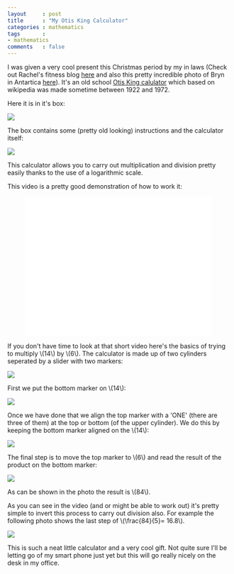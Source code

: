 ```yaml
---
layout     : post
title      : "My Otis King Calculator"
categories : mathematics
tags       :
- mathematics
comments   : false
---
```


I was given a very cool present this Christmas period by my in laws (Check out Rachel's fitness blog [here](http://rbhfitness.blogspot.co.uk/) and also this pretty incredible photo of Bryn in Antartica [here](https://twitter.com/RachelPrytherch/status/533148818163134464)). It's an old school [Otis King calulator](http://en.wikipedia.org/wiki/Otis_King) which based on wikipedia was made sometime between 1922 and 1972.

Here it is in it's box:

![]({{site.baseurl}}/assets/images/calculator_in_box.png)

The box contains some (pretty old looking) instructions and the calculator itself:

![]({{site.baseurl}}/assets/images/calculator_out_of_box.png)

This calculator allows you to carry out multiplication and division pretty easily thanks to the use of a logarithmic scale.

This video is a pretty good demonstration of how to work it:

<div class="video">
    <figure>
        <iframe width="420" height="315" src="//www.youtube.com/embed/NsJtK-AVkmA" frameborder="0" allowfullscreen></iframe>
    </figure>
</div>

If you don't have time to look at that short video here's the basics of trying to multiply \\(14\\) by \\(6\\).
The calculator is made up of two cylinders seperated by a slider with two markers:

![]({{site.baseurl}}/assets/images/standing_calculator.png)

First we put the bottom marker on \\(14\\):

![]({{site.baseurl}}/assets/images/calculator_step_1_of_multiplication.png)

Once we have done that we align the top marker with a 'ONE' (there are three of them) at the top or bottom (of the upper cylinder).
We do this by keeping the bottom marker aligned on the \\(14\\):

![]({{site.baseurl}}/assets/images/calculator_step_2_of_multiplication.png)

The final step is to move the top marker to \\(6\\) and read the result of the product on the bottom marker:

![]({{site.baseurl}}/assets/images/calculator_step_3_of_multiplication.png)

As can be shown in the photo the result is \\(84\\).

As you can see in the video (and or might be able to work out) it's pretty simple to invert this process to carry out division also.
For example the following photo shows the last step of \\(\frac{84}{5}= 16.8\\).

![]({{site.baseurl}}/assets/images/calculator_step_3_of_division.png)

This is such a neat little calculator and a very cool gift.
Not quite sure I'll be letting go of my smart phone just yet but this will go really nicely on the desk in my office.
